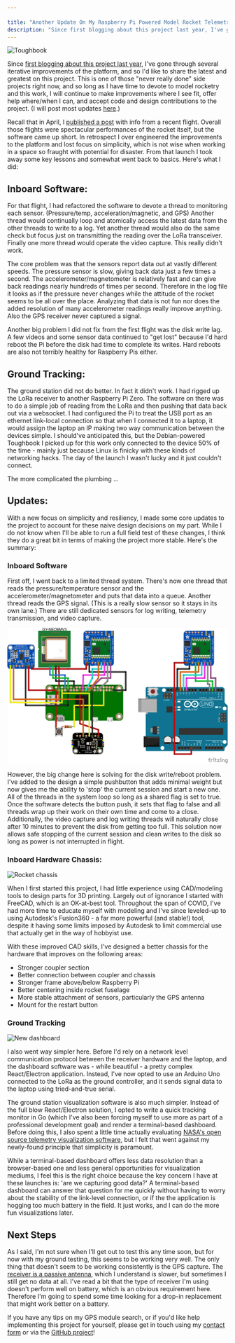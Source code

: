 ```yaml
---

title: "Another Update On My Raspberry Pi Powered Model Rocket Telemetry System"
description: "Since first blogging about this project last year, I've gone through several iterative improvements of the platform, and so I'd like to share the latest and greatest on this project."
---
```


![Toughbook](/images/rocket/toughbook.jpeg)

Since [first blogging about this project last year](/2020/10/04/model-rocket-telemetry-part-2/), I've gone through several
iterative improvements of the platform, and so I'd like to share the latest and
greatest on this project. This is one of those "never really done" side projects
right now, and so long as I have time to devote to model rocketry and this work,
I will continue to make improvements where I see fit, offer help where/when I
can, and accept code and design contributions to the project. (I will post most updates [here](https://github.com/johnjones4/white-vest).)

Recall that in April, I [published a post](/2021/04/05/raspberry-pi-model-rocket-update/) with info from a recent flight. Overall
those flights were spectacular performances of the rocket itself, but the
software came up short. In retrospect I over engineered the improvements to the
platform and lost focus on simplicity, which is not wise when working in a space
so fraught with potential for disaster. From that launch I took away some key
lessons and somewhat went back to basics. Here's what I did:

## Inboard Software:

For that flight, I had refactored the software to devote a thread to monitoring
each sensor. (Pressure/temp, acceleration/magnetic, and GPS) Another thread
would continually loop and atomically access the latest data from the other
threads to write to a log. Yet another thread would also do the same check but
focus just on transmitting the reading over the LoRa transceiver. Finally one
more thread would operate the video capture. This really didn't work.

The core problem was that the sensors report data out at vastly different
speeds. The pressure sensor is slow, giving back data just a few times a second.
The accelerometer/magnetometer is relatively fast and can give back readings
nearly hundreds of times per second. Therefore in the log file it looks as if
the pressure never changes while the attitude of the rocket seems to be all over
the place. Analyzing that data is not fun nor does the added resolution of many
accelerometer readings really improve anything. Also the GPS receiver never
captured a signal.

Another big problem I did not fix from the first flight was the disk write lag.
A few videos and some sensor data continued to "get lost" because I'd hard
reboot the Pi before the disk had time to complete its writes. Hard reboots are
also not terribly healthy for Raspberry Pis either.

## Ground Tracking:

The ground station did not do better. In fact it didn't work. I had rigged up
the LoRa receiver to another Raspberry Pi Zero. The software on there was to do
a simple job of reading from the LoRa and then pushing that data back out via a
websocket. I had configured the Pi to treat the USB port as an ethernet
link-local connection so that when I connected it to a laptop, it would assign
the laptop an IP making two way communication between the devices simple. I
should've anticipated this, but the Debian-powered Toughbook I picked up for
this work only connected to the device 50% of the time - mainly just because
Linux is finicky with these kinds of networking hacks. The day of the launch I
wasn't lucky and it just couldn't connect.

The more complicated the plumbing ...

## Updates:

With a new focus on simplicity and resiliency, I made some core updates to the
project to account for these naive design decisions on my part. While I do not
know when I'll be able to run a full field test of these changes, I think they
do a great bit in terms of making the project more stable. Here's the summary:

### Inboard Software

First off, I went back to a limited thread system. There's now one thread that
reads the pressure/temperature sensor and the accelerometer/magnetometer and
puts that data into a queue. Another thread reads the GPS signal. (This is a
really slow sensor so it stays in its own lane.) There are still dedicated
sensors for log writing, telemetry transmission, and video capture.

![Circuit diagram](https://raw.githubusercontent.com/johnjones4/white-vest/master/doc/wiring.png)

However, the big change here is solving for the disk write/reboot problem. I've
added to the design a simple pushbutton that adds minimal weight but now gives
me the ability to 'stop' the current session and start a new one. All of the
threads in the system loop so long as a shared flag is set to true. Once the
software detects the button push, it sets that flag to false and all threads
wrap up their work on their own time and come to a close. Additionally, the
video capture and log writing threads will naturally close after 10 minutes to
prevent the disk from getting too full. This solution now allows safe stopping
of the current session and clean writes to the disk so long as power is not
interrupted in flight.

### Inboard Hardware Chassis:

![Rocket chassis](/images/rocket/chassis.png)

When I first started this project, I had little experience using CAD/modeling
tools to design parts for 3D printing. Largely out of ignorance I started with
FreeCAD, which is an OK-at-best tool. Throughout the span of COVID, I've had
more time to educate myself with modeling and I've since leveled-up to using
Autodesk's Fusion360 - a far more powerful (and stable!) tool, despite it having
some limits imposed by Autodesk to limit commercial use that actually get in the
way of hobbyist use.

With these improved CAD skills, I've designed a better chassis for the hardware
that improves on the following areas:

* Stronger coupler section 
* Better connection between coupler and chassis 
* Stronger frame above/below Raspberry Pi 
* Better centering inside rocket
fuselage 
* More stable attachment of sensors, particularly the GPS antenna 
* Mount for the restart button

### Ground Tracking

![New dashboard](https://raw.githubusercontent.com/johnjones4/white-vest/master/doc/telemetry.gif)

I also went way simpler here. Before I'd rely on a network level
communication protocol between the receiver hardware and the laptop, and the
dashboard software was - while beautiful - a pretty complex React/Electron
application. Instead, I've now opted to use an Arduino Uno connected to the LoRa
as the ground controller, and it sends signal data to the laptop using
tried-and-true serial.

The ground station visualization software is also much simpler. Instead of the
full blow React/Electron solution, I opted to write a quick tracking monitor in
Go (which I've also been forcing myself to use more as part of a professional
development goal) and render a terminal-based dashboard. Before doing this, I
also spent a little time actually evaluating [NASA's open source telemetry visualization software](https://nasa.github.io/openmct/), but I felt that went against my newly-found principle
that simplicity is paramount.

While a terminal-based dashboard offers less data resolution than a
browser-based one and less general opportunities for visualization mediums, I
feel this is the right choice because the key concern I have at these launches
is: 'are we capturing good data?' A terminal-based dashboard can answer that
question for me quickly without having to worry about the stability of the
link-level connection, or if the the application is hogging too much battery in
the field. It just works, and I can do the more fun visualizations later.

## Next Steps

As I said, I'm not sure when I'll get out to test this any time soon, but for
now with my ground testing, this seems to be working very well. The only thing
that doesn't seem to be working consistently is the GPS capture. The [receiver is a passive antenna](https://www.amazon.com/gp/product/B084MK8BS2/ref=ppx_yo_dt_b_asin_title_o00_s00?ie=UTF8&psc=1), which I understand is slower, but sometimes I still get no
data at all. I've read a bit that the type of receiver I'm using doesn't perform
well on battery, which is an obvious requirement here. Therefore I'm going to
spend some time looking for a drop-in replacement that might work better on a
battery.

If you have any tips on my GPS module search, or if you'd like help implementing
this project for yourself, please get in touch using my [contact form](/contact) or via the
[GitHub project](https://github.com/johnjones4/white-vest)!
